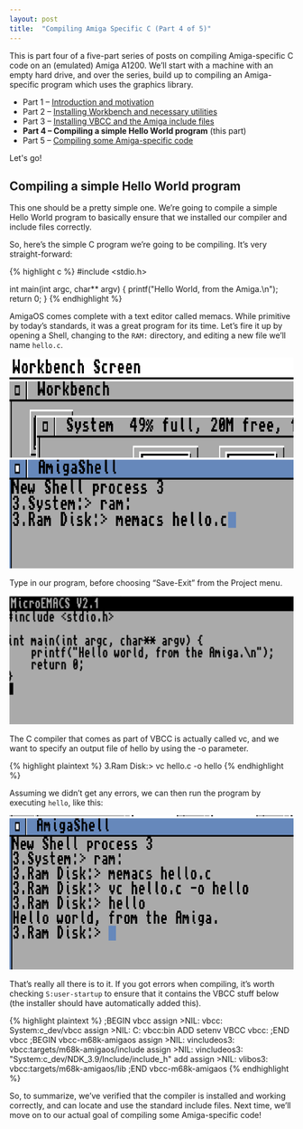 ```yaml
---
layout: post
title:  "Compiling Amiga Specific C (Part 4 of 5)"
---
```


This is part four of a five-part series of posts on compiling Amiga-specific C code on an (emulated) Amiga A1200. We’ll start with a machine with an empty hard drive, and over the series, build up to compiling an Amiga-specific program which uses the graphics library.

* Part 1 – [Introduction and motivation](/2021/04/30/compiling-amiga-specific-c-part-1-of-5.html)
* Part 2 – [Installing Workbench and necessary utilities](/2021/05/08/compiling-amiga-specific-c-part-2-of-5.html)
* Part 3 – [Installing VBCC and the Amiga include files](/2021/05/12/compiling-amiga-specific-c-part-3-of-5.html)
* **Part 4 – Compiling a simple Hello World program** (this part)
* Part 5 – [Compiling some Amiga-specific code](/2021/05/28/compiling-amiga-specific-c-part-5-of-5.html)

Let's go!

## Compiling a simple Hello World program

This one should be a pretty simple one. We’re going to compile a simple Hello World program to basically ensure that we installed our compiler and include files correctly.

So, here’s the simple C program we’re going to be compiling. It’s very straight-forward:

{% highlight c %}
#include <stdio.h>

int main(int argc, char** argv) {
    printf("Hello World, from the Amiga.\n");
    return 0;
}
{% endhighlight %}

AmigaOS comes complete with a text editor called memacs. While primitive by today’s standards, it was a great program for its time. Let’s fire it up by opening a Shell, changing to the `RAM:` directory, and editing a new file we’ll name `hello.c`.

![Image 1](/assets/images/20210430_amiga/part4-01.png)

Type in our program, before choosing “Save-Exit” from the Project menu.

![Image 2](/assets/images/20210430_amiga/part4-02.png)

The C compiler that comes as part of VBCC is actually called vc, and we want to specify an output file of hello by using the -o parameter.

{% highlight plaintext %}
3.Ram Disk:> vc hello.c -o hello
{% endhighlight %}

Assuming we didn’t get any errors, we can then run the program by executing `hello`, like this:

![Image 3](/assets/images/20210430_amiga/part4-03.png)

That’s really all there is to it. If you got errors when compiling, it’s worth checking `S:user-startup` to ensure that it contains the VBCC stuff below (the installer should have automatically added this).

{% highlight plaintext %}
;BEGIN vbcc
assign >NIL: vbcc: System:c_dev/vbcc
assign >NIL: C: vbcc:bin ADD
setenv VBCC vbcc:
;END vbcc
;BEGIN vbcc-m68k-amigaos
assign >NIL: vincludeos3: vbcc:targets/m68k-amigaos/include
assign >NIL: vincludeos3: "System:c_dev/NDK_3.9/Include/include_h" add
assign >NIL: vlibos3: vbcc:targets/m68k-amigaos/lib
;END vbcc-m68k-amigaos
{% endhighlight %}

So, to summarize, we’ve verified that the compiler is installed and working correctly, and can locate and use the standard include files. Next time, we’ll move on to our actual goal of compiling some Amiga-specific code!
